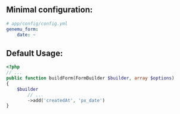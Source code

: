 ## Minimal configuration:

``` yml
# app/config/config.yml
genemu_form:
    date: ~
```

## Default Usage:

``` php
<?php
// ...
public function buildForm(FormBuilder $builder, array $options)
{
    $builder
        // ...
        ->add('createdAt', 'px_date')
}
```
